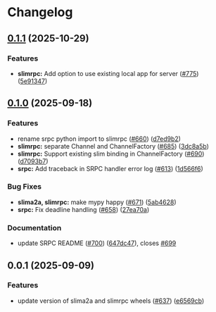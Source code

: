 # Changelog

## [0.1.1](https://github.com/agntcy/slim/compare/slimrpc-v0.1.0...slimrpc-v0.1.1) (2025-10-29)


### Features

* **slimrpc:** Add option to use existing local app for server ([#775](https://github.com/agntcy/slim/issues/775)) ([5e91347](https://github.com/agntcy/slim/commit/5e9134716159d18e1d25d22b4d2eb4a51062ecd3))

## [0.1.0](https://github.com/agntcy/slim/compare/slimrpc-v0.0.1...slimrpc-v0.1.0) (2025-09-18)


### Features

* rename srpc python import to slimrpc ([#660](https://github.com/agntcy/slim/issues/660)) ([d7ed9b2](https://github.com/agntcy/slim/commit/d7ed9b206c49096628541404766790c6a2406d7e))
* **slimrpc:** separate Channel and ChannelFactory ([#685](https://github.com/agntcy/slim/issues/685)) ([3dc8a5b](https://github.com/agntcy/slim/commit/3dc8a5b8a434180a275fcbce5f26b62b3739b4c9))
* **slimrpc:** Support existing slim binding in ChannelFactory ([#690](https://github.com/agntcy/slim/issues/690)) ([d7093b7](https://github.com/agntcy/slim/commit/d7093b7b022e5fc707ecef61953e6016f05e4a73))
* **srpc:** Add traceback in SRPC handler error log ([#613](https://github.com/agntcy/slim/issues/613)) ([1d566f6](https://github.com/agntcy/slim/commit/1d566f6918def5c6538bed4eca213517022ac75c))


### Bug Fixes

* **slima2a, slimrpc:** make mypy happy ([#671](https://github.com/agntcy/slim/issues/671)) ([5ab4628](https://github.com/agntcy/slim/commit/5ab462854c57a4788cc5eec8eecc734ab34cb2d5))
* **srpc:** Fix deadline handling ([#658](https://github.com/agntcy/slim/issues/658)) ([27ea70a](https://github.com/agntcy/slim/commit/27ea70aa5854220945fc72665f0f1640701b4f2f))


### Documentation

* update SRPC README ([#700](https://github.com/agntcy/slim/issues/700)) ([647dc47](https://github.com/agntcy/slim/commit/647dc47e2cafd77e4b6b20465fe28d13b5cfa2b2)), closes [#699](https://github.com/agntcy/slim/issues/699)

## 0.0.1 (2025-09-09)


### Features

* update version of slima2a and slimrpc wheels ([#637](https://github.com/agntcy/slim/issues/637)) ([e6569cb](https://github.com/agntcy/slim/commit/e6569cba88afff65b7a736f7511d9ea2a57f7dc2))
